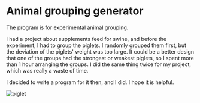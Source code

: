 # Animal grouping generator

The program is for experimental animal grouping.

I had a project about supplements feed for swine, and before the experiment, I had to group the piglets. I randomly grouped them first, 
but the deviation of the piglets' weight was too large. It could be a better design that one of the groups had the strongest or weakest piglets, 
so I spent more than 1 hour arranging the groups. I did the same thing twice for my project, which was really a waste of time.

I decided to write a program for it then, and I did. I hope it is helpful.

![piglet](https://user-images.githubusercontent.com/98475122/230672214-cc6ec3a4-9887-4b9b-bdd7-8ddba0fb3b12.jpg)
